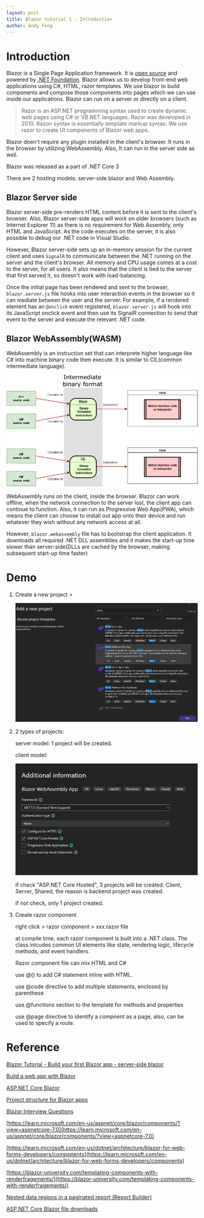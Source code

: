 ```yaml
---
layout: post
title: Blazor tutorial 1 - Introduction
author: Andy Feng
---
```


# Introduction
Blazor is a Single Page Application framework. It is [open source](https://github.com/dotnet/aspnetcore/tree/master/src/Components) and powered by [.NET Foundation](https://dotnetfoundation.org/). Blazor allows us to develop front-end web applications using C#, HTML, razor templates. We use blazor to build components and compose those components into pages which we can use inside our applications. Blazor can run on a server or directly on a client.
> Razor is an ASP.NET programming syntax used to create dynamic web pages using C# or VB.NET languages. Razor was developed in 2010. Razon syntax is essentially template markup syntax. We use razor to create UI components of Blazor web apps.

Blazor doen't require any plugin installed in the client's browser. It runs in the browser by utilizing WebAssembly. Also, It can run in the server side as well. 

Blazor was released as a part of .NET Core 3

There are 2 hosting models: server-side blazor and Web Assembly. 

## Blazor Server side
Blazor server-side pre-renders HTML content before it is sent to the client's browser. Also, Blazor server-side apps will work on older browsers (such as Internet Explorer 11) as there is no requirement for Web Assembly, only HTML and JavaScript. As the code executes on the server, it is also possible to debug our .NET code in Visual Studio.

However, Blazor server-side sets up an in-memory session for the current client and uses `SignalR` to communicate between the .NET running on the server and the client's browser. All memory and CPU usage comes at a cost to the server, for all users. It also means that the client is tied to the server that first served it, so doesn't work with load-balancing.

Once the initial page has been rendered and sent to the browser, `blazor.server.js` file hooks into user interaction events in the browser so it can mediate between the user and the server. For example, if a rendered element has an `@onclick` event registered, `blazor.server.js` will hook into its JavaScript onclick event and then use its SignalR connection to send that event to the server and execute the relevant .NET code.

## Blazor WebAssembly(WASM)
WebAssembly is an instruction set that can interprete higher language like C# into machine binary code then execute. It is similar to CIL(common intermediate language). 

![](/images/posts/20221216-blazor-1.png)

WebAssembly runs on the client, inside the browser. Blazor can work offline, when the network connection to the server lost, the client app can continue to function. Also, it can run as Progressive Web App(PWA), which means the client can choose to install out app onto their device and run whatever they wish without any network access at all.

However, `blazor.webassembly` file has to bootstrap the client application. It downloads all required .NET DLL assemblies and it makes the start-up time slower than server-side(DLLs are cached by the browser, making subsequent start-up time faster)

# Demo
1. Create a new project > 

	![](/images/posts/20221216-blazor-2.jpg)

1. 2 types of projects:

	server model: 1 project will be created.

	client model:

	![](/images/posts/20221216-blazor-3.jpg)

	if check "ASP.NET Core Hosted", 3 projects will be created: Client, Server, Shared, the reason is backend project was created.

	if not check, only 1 project created.

1. Create razor component

	right click > razor component > xxx.razor file

	at compile time, each razor component is built into a .NET class. The class inlcudes common UI elements like state, rendering logic, lifecycle methods, and event handlers.
	
	Razor component file can mix HTML and C#

	use @() to add C#  statement inline with HTML. 

	use @code directive to add multiple statements, enclosed by parenthese

	use @functions section to the template for methods and properties

	use @page directive to identify a compnent as a page, also, can be used to specify a route.

# Reference
[Blazor Tutorial - Build your first Blazor app - server-side blazor](https://dotnet.microsoft.com/en-us/learn/aspnet/blazor-tutorial/intro)

[Build a web app with Blazor](https://learn.microsoft.com/en-us/training/modules/build-blazor-webassembly-visual-studio-code/)

[ASP.NET Core Blazor](https://learn.microsoft.com/en-us/aspnet/core/blazor/?view=aspnetcore-7.0)

[Project structure for Blazor apps](https://learn.microsoft.com/en-us/dotnet/architecture/blazor-for-web-forms-developers/project-structure)

[Blazor Interview Questions](https://www.c-sharpcorner.com/article/blazor-interview-questions/)

[https://learn.microsoft.com/en-us/aspnet/core/blazor/components/?view=aspnetcore-7.0](https://learn.microsoft.com/en-us/aspnet/core/blazor/components/?view=aspnetcore-7.0)

[https://learn.microsoft.com/en-us/dotnet/architecture/blazor-for-web-forms-developers/components](https://learn.microsoft.com/en-us/dotnet/architecture/blazor-for-web-forms-developers/components)

[https://blazor-university.com/templating-components-with-renderfragements/](https://blazor-university.com/templating-components-with-renderfragements/)

[Nested data regions in a paginated report (Report Builder)](https://learn.microsoft.com/en-us/sql/reporting-services/report-design/nested-data-regions-report-builder-and-ssrs?view=sql-server-ver16)

[ASP.NET Core Blazor file downloads](https://learn.microsoft.com/en-us/aspnet/core/blazor/file-downloads?view=aspnetcore-8.0)